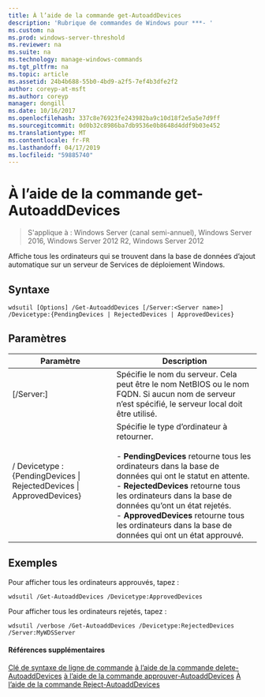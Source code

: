 ```yaml
---
title: À l’aide de la commande get-AutoaddDevices
description: 'Rubrique de commandes de Windows pour ***- '
ms.custom: na
ms.prod: windows-server-threshold
ms.reviewer: na
ms.suite: na
ms.technology: manage-windows-commands
ms.tgt_pltfrm: na
ms.topic: article
ms.assetid: 24b4b688-55b0-4bd9-a2f5-7ef4b3dfe2f2
author: coreyp-at-msft
ms.author: coreyp
manager: dongill
ms.date: 10/16/2017
ms.openlocfilehash: 337c8e76923fe243982ba9c10d18f2e5a5e7d9ff
ms.sourcegitcommit: 0d0b32c8986ba7db9536e0b8648d4ddf9b03e452
ms.translationtype: MT
ms.contentlocale: fr-FR
ms.lasthandoff: 04/17/2019
ms.locfileid: "59885740"
---
```

# <a name="using-the-get-autoadddevices-command"></a>À l’aide de la commande get-AutoaddDevices

>S'applique à : Windows Server (canal semi-annuel), Windows Server 2016, Windows Server 2012 R2, Windows Server 2012

Affiche tous les ordinateurs qui se trouvent dans la base de données d’ajout automatique sur un serveur de Services de déploiement Windows.
## <a name="syntax"></a>Syntaxe
```
wdsutil [Options] /Get-AutoaddDevices [/Server:<Server name>] /Devicetype:{PendingDevices | RejectedDevices | ApprovedDevices}
```
## <a name="parameters"></a>Paramètres
|Paramètre|Description|
|-------|--------|
|[/Server:<Server name>]|Spécifie le nom du serveur. Cela peut être le nom NetBIOS ou le nom FQDN. Si aucun nom de serveur n’est spécifié, le serveur local doit être utilisé.|
|/ Devicetype : {PendingDevices &#124; RejectedDevices &#124; ApprovedDevices}|Spécifie le type d’ordinateur à retourner.<br /><br />-   **PendingDevices** retourne tous les ordinateurs dans la base de données qui ont le statut en attente.<br />-   **RejectedDevices** retourne tous les ordinateurs dans la base de données qu’ont un état rejetés.<br />-   **ApprovedDevices** retourne tous les ordinateurs dans la base de données qui ont un état approuvé.|
## <a name="BKMK_examples"></a>Exemples
Pour afficher tous les ordinateurs approuvés, tapez :
```
wdsutil /Get-AutoaddDevices /Devicetype:ApprovedDevices
```
Pour afficher tous les ordinateurs rejetés, tapez :
```
wdsutil /verbose /Get-AutoaddDevices /Devicetype:RejectedDevices /Server:MyWDSServer
```
#### <a name="additional-references"></a>Références supplémentaires
[Clé de syntaxe de ligne de commande](command-line-syntax-key.md)
[à l’aide de la commande delete-AutoaddDevices](using-the-delete-autoadddevices-command.md)
[à l’aide de la commande approuver-AutoaddDevices](using-the-approve-autoadddevices-command.md) 
 [ À l’aide de la commande Reject-AutoaddDevices](using-the-reject-autoadddevices-command.md)
